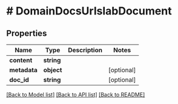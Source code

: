 # # DomainDocsUrlslabDocument

## Properties

Name | Type | Description | Notes
------------ | ------------- | ------------- | -------------
**content** | **string** |  |
**metadata** | **object** |  | [optional]
**doc_id** | **string** |  | [optional]

[[Back to Model list]](../../README.md#models) [[Back to API list]](../../README.md#endpoints) [[Back to README]](../../README.md)
